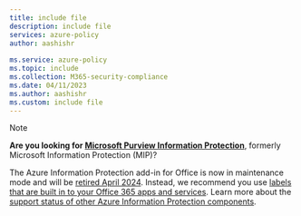 ```yaml
---
title: include file
description: include file
services: azure-policy
author: aashishr
 
ms.service: azure-policy
ms.topic: include
ms.collection: M365-security-compliance
ms.date: 04/11/2023
ms.author: aashishr
ms.custom: include file
---
```



> [!NOTE]
> **Are you looking for [Microsoft Purview Information Protection](/microsoft-365/compliance/information-protection)**, formerly Microsoft Information Protection (MIP)?
> 
> The Azure Information Protection add-in for Office is now in maintenance mode and will be [retired April 2024](https://techcommunity.microsoft.com/t5/security-compliance-and-identity/retirement-notification-for-the-azure-information-protection/ba-p/3791908). Instead, we recommend you use [labels that are built in to your Office 365 apps and services](/microsoft-365/compliance/sensitivity-labels#sensitivity-labels-and-azure-information-protection). Learn more about the [support status of other Azure Information Protection components](https://techcommunity.microsoft.com/t5/security-compliance-and-identity/azure-information-protection-and-the-information-protection/ba-p/3671070).